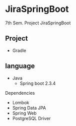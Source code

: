 # JiraSpringBoot
7th Sem. Project JiraSpringBoot

##

## Project
- Gradle

## language
- Java
    - Spring boot 2.3.4

Dependencies
- Lombok
- Spring Data JPA
- Spring Web
- PostgreSQL Driver
